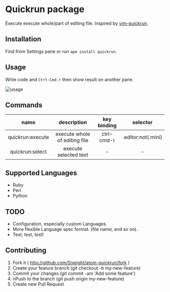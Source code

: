 # Quickrun package

Execute execute whole/part of editing file.
Inspired by [vim-quickrun](https://github.com/thinca/vim-quickrun).

## Installation

Find from Settings pane or run `apm install quickrun`.

## Usage

Write code and `Ctrl-Cmd-r` then show result on another pane.

![usage](http://s1.directupload.net/images/140414/iavncl4p.gif)

## Commands

| name | description | key binding | selector |
|:----:|:-----------:|:-----------:|:--------:|
| quickrun:execute | execute whole of editing file | ctrl-cmd-r |.editor:not(.mini)|
| quickrun:select | execute selected text | -|-|

## Supported Languages

* Ruby
* Perl
* Python

## TODO

* Configuration, especially custom Languages.
* More flexible Language spec format. (file name, and so on).
* Test, test, test!

## Contributing
1. Fork it ( http://github.com/Sixeight/atom-quickrun/fork )
2. Create your feature branch (git checkout -b my-new-feature)
3. Commit your changes (git commit -am 'Add some feature')
4. nPush to the branch (git push origin my-new-feature)
5. Create new Pull Request

